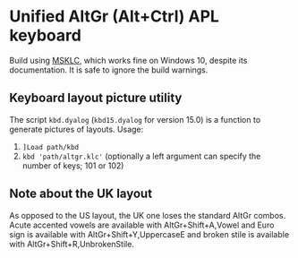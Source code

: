 # Unified AltGr (Alt+Ctrl) APL keyboard
Build using [MSKLC](https://msdn.microsoft.com/en-us/globalization/keyboardlayouts.aspx), which works fine on Windows 10, despite its documentation. It is safe to ignore the build warnings.

## Keyboard layout picture utility

The script `kbd.dyalog` (`kbd15.dyalog` for version 15.0) is a function to generate pictures of layouts. Usage:
1. `]Load path/kbd`
1. `kbd 'path/altgr.klc'` (optionally a left argument can specify the number of keys; 101 or 102)

## Note about the UK layout
As opposed to the US layout, the UK one loses the standard AltGr combos. Acute accented vowels are available with AltGr+Shift+A,Vowel and Euro sign is available with AltGr+Shift+Y,UppercaseE and broken stile is available with AltGr+Shift+R,UnbrokenStile.
